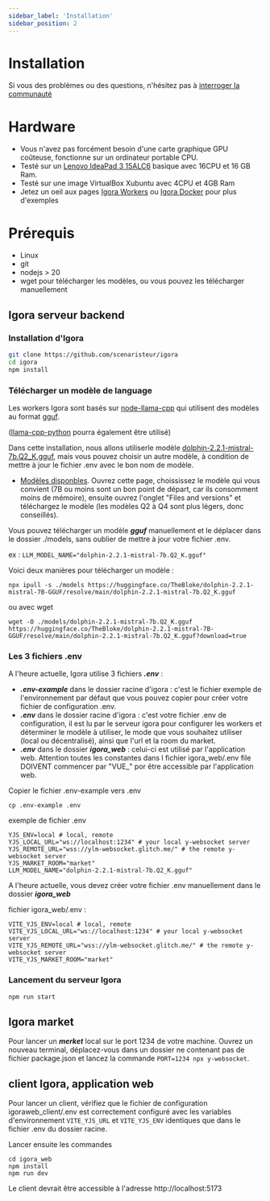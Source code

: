 ```yaml
---
sidebar_label: 'Installation'
sidebar_position: 2
---
```




# Installation
Si vous des problèmes ou des questions, n'hésitez pas à [interroger la communauté](./help)

# Hardware
- Vous n'avez pas forcément besoin d'une carte graphique GPU coûteuse, fonctionne sur un ordinateur portable CPU.
- Testé sur un [Lenovo IdeaPad 3 15ALC6](https://www.google.com/search?client=firefox-b-lm&q=ideapad+3+15alc6) basique avec 16CPU et 16 GB Ram.
- Testé sur une image VirtualBox Xubuntu avec 4CPU et 4GB Ram
- Jetez un oeil aux pages [Igora Workers](./Igora%20Protocol/Igora%20workers) ou [Igora Docker](./Igora%20Docker) pour plus d'exemples

# Prérequis
- Linux 
- git
- nodejs > 20
- wget pour télécharger les modèles, ou vous pouvez les télécharger manuellement

## Igora serveur backend
### Installation d'Igora

```bash
git clone https://github.com/scenaristeur/igora
cd igora
npm install
```

### Télécharger un modèle de language
Les workers Igora sont basés sur [node-llama-cpp](https://withcatai.github.io/node-llama-cpp/) qui utilisent des modèles au format [gguf](https://github.com/ggerganov/ggml/blob/master/docs/gguf.md).

([llama-cpp-python](https://llama-cpp-python.readthedocs.io/en/latest/) pourra également être utilisé)

Dans cette installation, nous allons utiliserle modèle [dolphin-2.2.1-mistral-7b.Q2_K.gguf](https://huggingface.co/TheBloke/dolphin-2.2.1-mistral-7B-GGUF), mais vous pouvez choisir un autre modèle, à condition de mettre à jour le fichier .env avec le bon nom de modèle.

- [Modèles disponbles](https://huggingface.co/TheBloke?search_models=gguf&sort_models=downloads#models). Ouvrez cette page, choississez le modèle qui vous convient (7B ou moins sont un bon point de départ, car ils consomment moins de mémoire), ensuite ouvrez l'onglet "Files and versions" et téléchargez le modèle (les modèles Q2 à Q4 sont plus légers, donc conseillés).

Vous pouvez télécharger un modèle ***gguf*** manuellement et le déplacer dans le dossier ./models, sans oublier de mettre à jour votre fichier .env.

ex : `LLM_MODEL_NAME="dolphin-2.2.1-mistral-7b.Q2_K.gguf"`

Voici deux manières pour télécharger un modèle :

```
npx ipull -s ./models https://huggingface.co/TheBloke/dolphin-2.2.1-mistral-7B-GGUF/resolve/main/dolphin-2.2.1-mistral-7b.Q2_K.gguf
```

ou avec wget 

```
wget -O ./models/dolphin-2.2.1-mistral-7b.Q2_K.gguf https://huggingface.co/TheBloke/dolphin-2.2.1-mistral-7B-GGUF/resolve/main/dolphin-2.2.1-mistral-7b.Q2_K.gguf?download=true
```

### Les 3 fichiers .env
A l'heure actuelle, Igora utilise 3 fichiers ***.env*** : 
- ***.env-example*** dans le dossier racine d'igora : c'est le fichier exemple de l'environnement par défaut que vous pouvez copier pour créer votre fichier de configuration .env.
- ***.env*** dans le dossier racine d'igora : c'est votre fichier .env de configuration, il est lu par le serveur igora pour configurer les workers et déterminer le modèle à utiliser, le mode que vous souhaitez utiliser (local ou décentralisé), ainsi que l'url et la room du market.
- ***.env*** dans le dossier ***igora_web*** : celui-ci est utilisé par l'application web. Attention toutes les constantes dans l fichier igora_web/.env file DOIVENT commencer par "VUE_" por être accessible par l'application web.

Copier le fichier .env-example vers .env

```
cp .env-example .env
```


exemple de fichier .env
```
YJS_ENV=local # local, remote
YJS_LOCAL_URL="ws://localhost:1234" # your local y-websocket server
YJS_REMOTE_URL="wss://ylm-websocket.glitch.me/" # the remote y-websocket server
YJS_MARKET_ROOM="market"
LLM_MODEL_NAME="dolphin-2.2.1-mistral-7b.Q2_K.gguf"

```

A l'heure actuelle, vous devez créer votre fichier .env manuellement dans le dossier ***igora_web***

fichier igora_web/.env :
```
VITE_YJS_ENV=local # local, remote
VITE_YJS_LOCAL_URL="ws://localhost:1234" # your local y-websocket server
VITE_YJS_REMOTE_URL="wss://ylm-websocket.glitch.me/" # the remote y-websocket server
VITE_YJS_MARKET_ROOM="market"
```



### Lancement du serveur Igora
```bash
npm run start

```

## Igora market

Pour lancer un ***merket*** local sur le port 1234 de votre machine. Ouvrez un nouveau terminal, déplacez-vous dans un dossier ne contenant pas de fichier package.json et lancez la commande ```PORT=1234 npx y-websocket```.


## client Igora, application web

Pour lancer un client, vérifiez que le fichier de configuration igoraweb_client/.env est correctement configuré avec les variables d'environnement `VITE_YJS_URL` et `VITE_YJS_ENV` identiques que dans le fichier .env du dossier racine.

Lancer ensuite les commandes 

```
cd igora_web
npm install
npm run dev
```
Le client devrait être accessible à l'adresse http://localhost:5173




